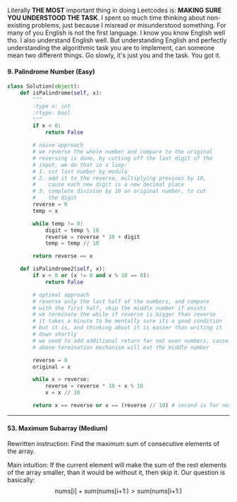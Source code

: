 Literally **THE MOST** important thing in doing Leetcodes is: **MAKING SURE YOU UNDERSTOOD THE TASK**. I spent so much time thinking about non-existing problems, just because I misread or misunderstood something. For many of you English is not the first language. I know you know English well tho. I also understand English well. But understanding English and perfectly understanding the algorithmic task you are to implement, can someone mean two different things. Go slowly, it's just you and the task. You got it.

#### 9. Palindrome Number (Easy)

```python
class Solution(object):
    def isPalindrome(self, x):
        """
        :type x: int
        :rtype: bool
        """
        if x < 0:
            return False

        # naive approach
        # we reverse the whole number and compare to the original
        # reversing is done, by cutting off the last digit of the
        # input, we do that in a loop:
        # 1. cut last number by modulo
        # 2. add it to the reverse, multiplying previous by 10,
        #    cause each new digit is a new decimal place
        # 3. complete division by 10 on original number, to cut
        #    the digit
        reverse = 0
        temp = x

        while temp != 0:
            digit = temp % 10
            reverse = reverse * 10 + digit
            temp = temp // 10

        return reverse == x

    def isPalindrome2(self, x):
        if x < 0 or (x != 0 and x % 10 == 0):
            return False

        # optimal approach
        # reverse only the last half of the numbers, and compare
        # with the first half, skip the middle number if exists
        # we terminate the while if reverse is bigger than reverse
        # it takes a minute to be mentally sure its a good condition
        # but it is, and thinking about it is easier than writing it
        # down shortly
        # we need to add additional return for not even numbers, cause
        # above termination mechanism will eat the middle number

        reverse = 0
        original = x

        while x > reverse:
            reverse = reverse * 10 + x % 10
            x = x // 10

        return x == reverse or x == (reverse // 10) # second is for not even
```

---

#### 53. Maximum Subarray (Medium)

Rewritten instruction: Find the maximum sum of consecutive elements of the array.

Main intuition: If the current element will make the sum of the rest elements of the array smaller, than it would be without it, then skip it. Our question is basically:
$$\textrm{nums[i]} + \textrm{sum(nums[i+1:)} > \text{sum(nums[i+1:)}$$
